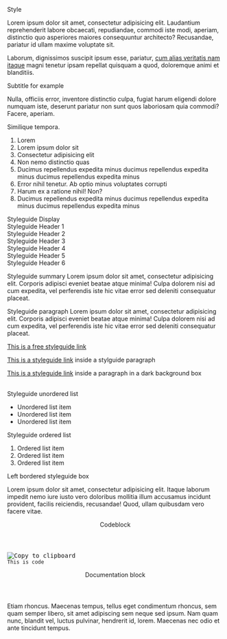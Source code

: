 <div class="styleguide__title-1">Style</div>

<p class="styleguide__summary">Lorem ipsum dolor sit amet, consectetur adipisicing elit. Laudantium reprehenderit labore obcaecati, repudiandae, commodi iste modi, aperiam, distinctio quo asperiores maiores consequuntur architecto? Recusandae, pariatur id ullam maxime voluptate sit.</p>
<p class="styleguide__paragraph">Laborum, dignissimos suscipit ipsum esse, pariatur, <a href="#" class="styleguide__link">cum alias veritatis nam itaque</a> magni tenetur ipsam repellat quisquam a quod, doloremque animi et blanditiis.</p>

<div class="styleguide__title-3 styleguide__text--blue">Subtitle for example</div>
<p class="styleguide__paragraph">Nulla, officiis error, inventore distinctio culpa, fugiat harum eligendi dolore numquam iste, deserunt pariatur non sunt quos laboriosam quia commodi? Facere, aperiam.</p>

<div class="styleguide__title-4">Similique tempora.</div>
<ol class="styleguide__list">
    <li>Lorem</li>
    <li>Lorem ipsum dolor sit</li>
    <li>Consectetur adipisicing elit</li>
    <li>Non nemo distinctio quas</li>
    <li>Ducimus repellendus expedita minus ducimus repellendus expedita minus ducimus repellendus expedita minus</li>
    <li>Error nihil tenetur. Ab optio minus voluptates corrupti</li>
    <li>Harum ex a ratione nihil! Non?</li>
    <li>Ducimus repellendus expedita minus ducimus repellendus expedita minus ducimus repellendus expedita minus</li>
</ol>


<section class="styleguide__box styleguide__box--preview">
    <div class="styleguide__title-display">Styleguide Display</div>
    <div class="styleguide__title-1">Styleguide Header 1</div>
    <div class="styleguide__title-2">Styleguide Header 2</div>
    <div class="styleguide__title-3">Styleguide Header 3</div>
    <div class="styleguide__title-4">Styleguide Header 4</div>
    <div class="styleguide__title-5">Styleguide Header 5</div>
    <div class="styleguide__title-6">Styleguide Header 6</div>
    <p class="styleguide__summary">Styleguide summary Lorem ipsum dolor sit amet, consectetur adipisicing elit. Corporis adipisci eveniet beatae atque minima! Culpa dolorem nisi ad cum expedita, vel perferendis iste hic vitae error sed deleniti consequatur placeat.</p>
    <p class="styleguide__paragraph">Styleguide paragraph Lorem ipsum dolor sit amet, consectetur adipisicing elit. Corporis adipisci eveniet beatae atque minima! Culpa dolorem nisi ad cum expedita, vel perferendis iste hic vitae error sed deleniti consequatur placeat.</p>
    <a href="#" class="styleguide__link">This is a free styleguide link</a>
    <p class="styleguide__paragraph"><a href="#" class="styleguide__link">This is a styleguide link</a> inside a stylguide paragraph</p>
    <div class="styleguide__box styleguide__box--padded styleguide__background--black">
        <p class="styleguide__paragraph styleguide__text--white">
            <a href="#" class="styleguide__link styleguide__link--dark">This is a styleguide link</a>
            inside a paragraph in a dark background box
        </p>
    </div>
    <br>
    <div class="styleguide__row">
        <div class="grid--v-large--styleguide__cols--6">
            <div class="styleguide__title-6 styleguide__title--bordered">Styleguide unordered list</div>
            <ul class="styleguide__list">
                <li>Unordered list item</li>
                <li>Unordered list item</li>
                <li>Unordered list item</li>
            </ul>
        </div>
        <div class="grid--v-large--styleguide__cols--6">
            <div class="styleguide__title-6 styleguide__title--bordered">Styleguide ordered list</div>
            <ol class="styleguide__list">
                <li>Ordered list item</li>
                <li>Ordered list item</li>
                <li>Ordered list item</li>
            </ol>
        </div>
    </div>
    <div class="styleguide__box styleguide__box--left-bordered">
        <div class="styleguide__title-5">Left bordered styleguide box</div>
        <p class="styleguide__paragraph">Lorem ipsum dolor sit amet, consectetur adipisicing elit. Itaque laborum impedit nemo iure iusto vero doloribus mollitia illum accusamus incidunt provident, facilis reiciendis, recusandae! Quod, ullam quibusdam vero facere vitae.</p>
    </div>


</section>
<div class="styleguide__accordion" data-component="Application/Components/StyleguideAccordion">
    <header class="styleguide__accordion__header">
        Codeblock
    </header>
    <div class="styleguide__accordion__content">
        <pre class="styleguide__code" data-component="Application/Components/Code"><div class="styleguide__button styleguide__button--copy tooltip" data-clipboard-target="#<?=$cur;?>"><img src="assets/default/images/svg/clippy.svg" alt="Copy to clipboard"></div><code>This is code</code></pre>
    </div>
</div>

<div class="styleguide__accordion" data-component="Application/Components/StyleguideAccordion">
    <header class="styleguide__accordion__header">
        Documentation block
    </header>
    <div class="styleguide__accordion__content styleguide__accordion__content--alt">
        Etiam rhoncus. Maecenas tempus, tellus eget condimentum rhoncus, sem quam semper libero, sit amet adipiscing sem neque sed ipsum. Nam quam nunc, blandit vel, luctus pulvinar, hendrerit id, lorem. Maecenas nec odio et ante tincidunt tempus.
    </div>
</div>

